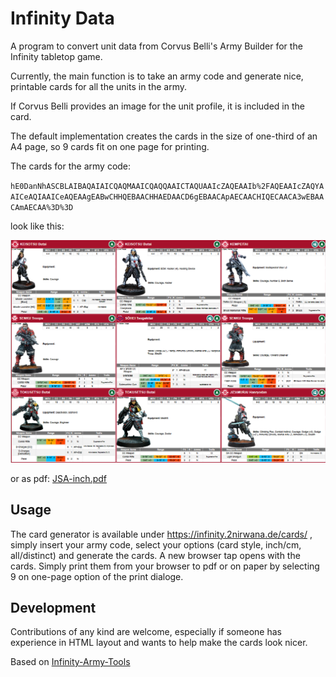# Infinity Data

A program to convert unit data from Corvus Belli's Army Builder for the Infinity tabletop game.

Currently, the main function is to take an army code and generate nice, printable cards for all the units in the army.

If Corvus Belli provides an image for the unit profile, it is included in the card.

The default implementation creates the cards in the size of one-third of an A4 page, so 9 cards fit on one page for
printing.

The cards for the army code:

``hE0DanNhASCBLAIBAQAIAICQAQMAAICQAQQAAICTAQUAAIcZAQEAAIb%2FAQEAAIcZAQYAAICeAQIAAICeAQEAAgEABwCHHQEBAACHHAEDAACD6gEBAACApAECAACHIQECAACA3wEBAACAmAECAA%3D%3D``

look like this:

![img.png](img.png)

or as pdf: [JSA-inch.pdf](JSA-inch.pdf)

## Usage

The card generator is available under https://infinity.2nirwana.de/cards/ , simply insert your army code, select your
options (card style, inch/cm, all/distinct) and generate the cards. A new browser tap opens with the cards. Simply
print them from your browser to pdf or on paper by selecting 9 on one-page option of the print dialoge.

## Development

Contributions of any kind are welcome, especially if someone has experience in HTML layout and wants to help make the
cards look nicer.

Based on [Infinity-Army-Tools](https://github.com/cwoac/Infinity-Army-Tools)